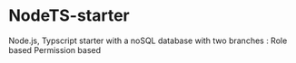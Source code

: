 # NodeTS-starter
Node.js, Typscript starter with a noSQL database with two branches : 
Role based 
Permission based
